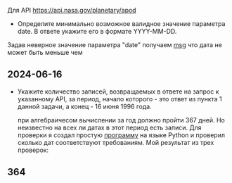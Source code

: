Для API https://api.nasa.gov/planetary/apod

- Определите минимально возможное валидное значение параметра date. В ответе укажите его в формате YYYY-MM-DD.

Задав неверное значение параметра "date" получаем [msg](https://github.com/illiziumteney/y-lab/blob/main/homework_3/source/getnasa.png) что дата не может быть меньше чем

## 2024-06-16

- Укажите количество записей, возвращаемых в ответе на запрос к указанному API, за период, начало которого - это ответ из пункта 1 данной задачи, а конец - 16 июня 1996 года.

  при алгебраичесом вычислении за год должно пройти 367 дней. Но неизвестно на всех ли датах в этот период есть записи. Для проверки я создал простую [программу](https://github.com/illiziumteney/y-lab/blob/main/homework_3/source/ylab.py) на языке Python и проверил сколько дат соответствуют требованиям. Мой результат из трех проверок:

## 364
